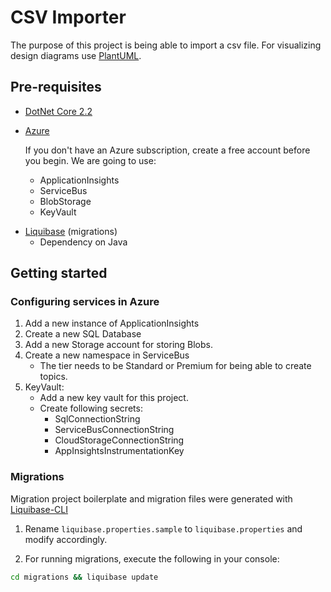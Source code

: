 # CSV Importer

The purpose of this project is being able to import a csv file. For visualizing design diagrams use [PlantUML](http://plantuml.com/).

## Pre-requisites

- [DotNet Core 2.2](https://dotnet.microsoft.com/download)
- [Azure](https://azure.microsoft.com/)

  If you don't have an Azure subscription, create a free account before you begin. We are going to use:

  - ApplicationInsights
  - ServiceBus
  - BlobStorage
  - KeyVault

* [Liquibase](http://www.liquibase.org/) (migrations)
  - Dependency on Java

## Getting started

### Configuring services in Azure

1. Add a new instance of ApplicationInsights
2. Create a new SQL Database
3. Add a new Storage account for storing Blobs.
4. Create a new namespace in ServiceBus
   - The tier needs to be Standard or Premium for being able to create topics.
5. KeyVault:
   - Add a new key vault for this project.
   - Create following secrets:
     - SqlConnectionString
     - ServiceBusConnectionString
     - CloudStorageConnectionString
     - AppInsightsInstrumentationKey

### Migrations

Migration project boilerplate and migration files were generated with [Liquibase-CLI](https://github.com/JPBlancoDB/liquibase-cli)

1. Rename `liquibase.properties.sample` to `liquibase.properties` and modify accordingly.

2. For running migrations, execute the following in your console:

```bash
cd migrations && liquibase update
```
